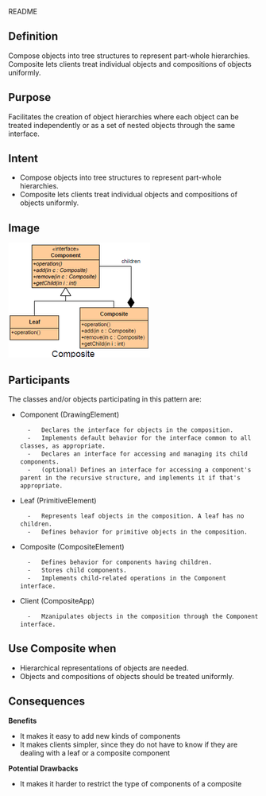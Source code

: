 README

## Definition ##

Compose objects into tree structures to represent part-whole hierarchies. Composite lets clients treat individual objects and compositions of objects uniformly.

## Purpose ##

Facilitates the creation of object hierarchies where each object can be treated independently or as a set of nested objects through the same interface.

## Intent ##

+ Compose objects into tree structures to represent part-whole hierarchies.
+ Composite lets clients treat individual objects and compositions of objects uniformly.

## Image ##

![alt text](./Images/Composite.md.png "Composite")

## Participants ##

The classes and/or objects participating in this pattern are:

+ Component   (DrawingElement)

		-	Declares the interface for objects in the composition.
		-	Implements default behavior for the interface common to all classes, as appropriate.
		-	Declares an interface for accessing and managing its child components.
		-	(optional) Defines an interface for accessing a component's parent in the recursive structure, and implements it if that's appropriate.
+ Leaf   (PrimitiveElement)

		-	Represents leaf objects in the composition. A leaf has no children.
		-	Defines behavior for primitive objects in the composition.
+ Composite   (CompositeElement)

		-	Defines behavior for components having children.
		-	Stores child components.
		-	Implements child-related operations in the Component interface.
+ Client  (CompositeApp)

		-	Mzanipulates objects in the composition through the Component interface.

## Use Composite when ##

+ Hierarchical representations of objects are needed.
+ Objects and compositions of objects should be treated uniformly.

## Consequences ##

**Benefits**

+ It makes it easy to add new kinds of components
+ It makes clients simpler, since they do not have to know if they are dealing with a leaf or a composite component

**Potential Drawbacks**

+ It makes it harder to restrict the type of components of a composite
